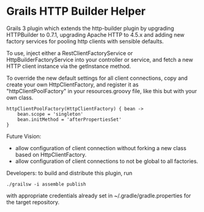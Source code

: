 Grails HTTP Builder Helper
==========================

Grails 3 plugin which extends the http-builder plugin by upgrading HTTPBuilder to 0.7.1, 
upgrading Apache HTTP to 4.5.x and adding new factory services for pooling http clients 
with sensible defaults. 

To use, inject either a RestClientFactoryService or HttpBuilderFactoryService into your
controller or service, and fetch a new HTTP client instance via the getInstance method.

To override the new default settings for all client connections, copy and create your own HttpClientFactory,
and register it as "httpClientPoolFactory" in your resources.groovy file, like this but with your own class.

    httpClientPoolFactory(HttpClientFactory) { bean ->
        bean.scope = 'singleton'
        bean.initMethod = 'afterPropertiesSet'
    }

Future Vision:

- allow configuration of client connection without forking a new class based on HttpClientFactory.
- allow configuration of client connections to not be global to all factories.

Developers: to build and distribute this plugin, run

    ./grailsw -i assemble publish
    
with appropriate credentials already set in ~/.gradle/gradle.properties for the target repository.
